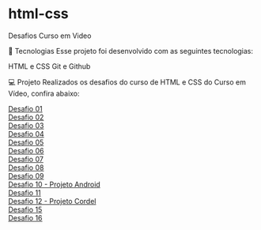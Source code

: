 # html-css
 Desafios Curso em Video

 🚀 Tecnologias
Esse projeto foi desenvolvido com as seguintes tecnologias:

HTML e CSS
Git e Github

💻 Projeto
Realizados os desafios do curso de HTML e CSS do Curso em Vídeo, confira abaixo:

 <a href="https://amandadpo.github.io/html-css/des001/">Desafio 01</a> <br>
 <a href="https://amandadpo.github.io/html-css/des002/">Desafio 02</a> <br>
 <a href="https://amandadpo.github.io/html-css/des003/">Desafio 03</a> <br>
 <a href="https://amandadpo.github.io/html-css/des004/">Desafio 04</a> <br>
 <a href="https://amandadpo.github.io/html-css/des005/">Desafio 05</a> <br>
 <a href="https://amandadpo.github.io/html-css/des006/">Desafio 06</a> <br>
 <a href="https://amandadpo.github.io/html-css/des007/">Desafio 07</a> <br>
 <a href="https://amandadpo.github.io/html-css/des008/index.html">Desafio 08</a> <br>
 <a href="https://amandadpo.github.io/html-css/des009/">Desafio 09</a> <br>
 <a href="https://amandadpo.github.io/html-css/des010/">Desafio 10 - Projeto Android</a> <br>
 <a href="https://amandadpo.github.io/html-css/des011/">Desafio 11</a> <br>
 <a href="https://amandadpo.github.io/html-css/des012/">Desafio 12 - Projeto Cordel</a> <br>
 <a href="https://amandadpo.github.io/html-css/des015/">Desafio 15</a> <br>
 <a href="https://amandadpo.github.io/html-css/des016/">Desafio 16</a> <br>

